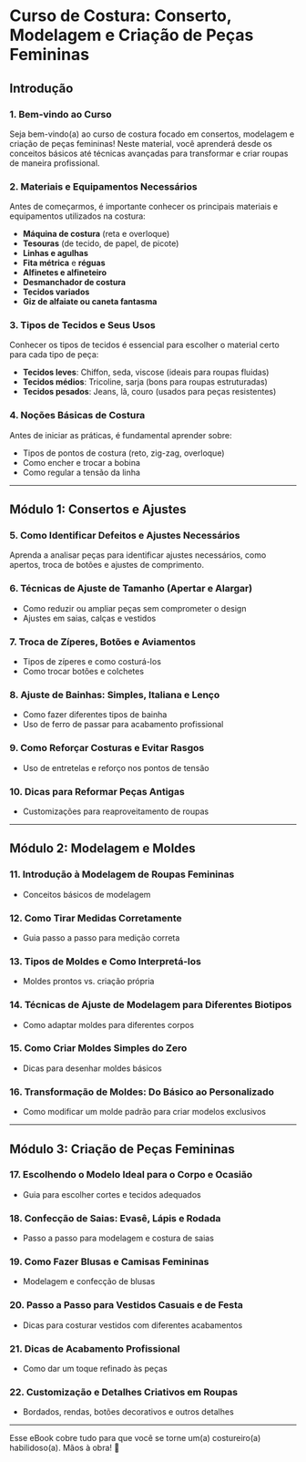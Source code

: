 # Curso de Costura: Conserto, Modelagem e Criação de Peças Femininas

## Introdução  
### 1. Bem-vindo ao Curso  
Seja bem-vindo(a) ao curso de costura focado em consertos, modelagem e criação de peças femininas! Neste material, você aprenderá desde os conceitos básicos até técnicas avançadas para transformar e criar roupas de maneira profissional.

### 2. Materiais e Equipamentos Necessários  
Antes de começarmos, é importante conhecer os principais materiais e equipamentos utilizados na costura:
- **Máquina de costura** (reta e overloque)
- **Tesouras** (de tecido, de papel, de picote)
- **Linhas e agulhas**
- **Fita métrica** e **réguas**
- **Alfinetes e alfineteiro**
- **Desmanchador de costura**
- **Tecidos variados**
- **Giz de alfaiate ou caneta fantasma**

### 3. Tipos de Tecidos e Seus Usos  
Conhecer os tipos de tecidos é essencial para escolher o material certo para cada tipo de peça:
- **Tecidos leves**: Chiffon, seda, viscose (ideais para roupas fluidas)
- **Tecidos médios**: Tricoline, sarja (bons para roupas estruturadas)
- **Tecidos pesados**: Jeans, lã, couro (usados para peças resistentes)

### 4. Noções Básicas de Costura  
Antes de iniciar as práticas, é fundamental aprender sobre:
- Tipos de pontos de costura (reto, zig-zag, overloque)
- Como encher e trocar a bobina
- Como regular a tensão da linha

---

## Módulo 1: Consertos e Ajustes  
### 5. Como Identificar Defeitos e Ajustes Necessários  
Aprenda a analisar peças para identificar ajustes necessários, como apertos, troca de botões e ajustes de comprimento.

### 6. Técnicas de Ajuste de Tamanho (Apertar e Alargar)  
- Como reduzir ou ampliar peças sem comprometer o design
- Ajustes em saias, calças e vestidos

### 7. Troca de Zíperes, Botões e Aviamentos  
- Tipos de zíperes e como costurá-los
- Como trocar botões e colchetes

### 8. Ajuste de Bainhas: Simples, Italiana e Lenço  
- Como fazer diferentes tipos de bainha
- Uso de ferro de passar para acabamento profissional

### 9. Como Reforçar Costuras e Evitar Rasgos  
- Uso de entretelas e reforço nos pontos de tensão

### 10. Dicas para Reformar Peças Antigas  
- Customizações para reaproveitamento de roupas

---

## Módulo 2: Modelagem e Moldes  
### 11. Introdução à Modelagem de Roupas Femininas  
- Conceitos básicos de modelagem

### 12. Como Tirar Medidas Corretamente  
- Guia passo a passo para medição correta

### 13. Tipos de Moldes e Como Interpretá-los  
- Moldes prontos vs. criação própria

### 14. Técnicas de Ajuste de Modelagem para Diferentes Biotipos  
- Como adaptar moldes para diferentes corpos

### 15. Como Criar Moldes Simples do Zero  
- Dicas para desenhar moldes básicos

### 16. Transformação de Moldes: Do Básico ao Personalizado  
- Como modificar um molde padrão para criar modelos exclusivos

---

## Módulo 3: Criação de Peças Femininas  
### 17. Escolhendo o Modelo Ideal para o Corpo e Ocasião  
- Guia para escolher cortes e tecidos adequados

### 18. Confecção de Saias: Evasê, Lápis e Rodada  
- Passo a passo para modelagem e costura de saias

### 19. Como Fazer Blusas e Camisas Femininas  
- Modelagem e confecção de blusas

### 20. Passo a Passo para Vestidos Casuais e de Festa  
- Dicas para costurar vestidos com diferentes acabamentos

### 21. Dicas de Acabamento Profissional  
- Como dar um toque refinado às peças

### 22. Customização e Detalhes Criativos em Roupas  
- Bordados, rendas, botões decorativos e outros detalhes

---

Esse eBook cobre tudo para que você se torne um(a) costureiro(a) habilidoso(a). Mãos à obra! 🌟

